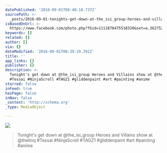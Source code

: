 ```yaml
---
datePublished: '2016-09-01T08:40:10.737Z'
sourcePath: >-
  _posts/2016-09-01-tonights-get-down-at-the_isi_group-heroes-and-villains-sho.md
isBasedOnUrl: >-
  https://www.facebook.com/photo.php?fbid=1111878475518320&set=a.362752917097550.77866.100000885338549&type=3&theater
keywords: []
related: []
author: []
via: {}
dateModified: '2016-09-01T08:39:19.391Z'
title: ''
app_links: []
publisher: {}
description: >-
  Tonight's get down at @the_isi_group Heroes and Villains show at @thelinq
  #Tessai #NinjaScroll #TAGZ1 #gliddenpaint #art #painting #anime
starred: false
inFeed: true
hasPage: false
inNav: false
_context: 'http://schema.org'
_type: MediaObject

---
```

![](https://the-grid-user-content.s3-us-west-2.amazonaws.com/79bba68d-0217-4068-8740-1523f1bf1290.jpg)

> Tonight's get down at @the\_isi\_group Heroes and Villains show at @thelinq \#Tessai \#NinjaScroll \#TAGZ1 \#gliddenpaint \#art \#painting \#anime